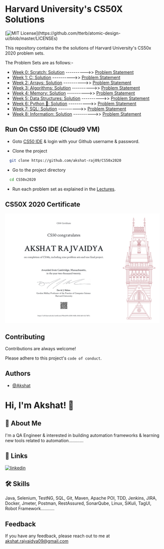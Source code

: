 # Harvard University's CS50X Solutions

[![MIT License](https://img.shields.io/apm/l/atomic-design-ui.svg?)](https://github.com/tterb/atomic-design-ui/blob/master/LICENSEs)

This repository contains the the solutions of Harvard University's CS50x 2020 problem sets.

The Problem Sets are as follows:-

- [Week 0: Scratch: Solution]() ---------->> [Problem Statement](https://cs50.harvard.edu/x/2020/psets/0/)
- [Week 1: C: Solution](https://github.com/akshat-raj09/CS50x2020/tree/master/pset1) ---------->> [Problem Statement](https://cs50.harvard.edu/x/2020/psets/1/)
- [Week 2: Arrays: Solution](https://github.com/akshat-raj09/CS50x2020/tree/master/pset2) ---------->> [Problem Statement](https://cs50.harvard.edu/x/2020/psets/2/)
- [Week 3: Algorithms: Solution](https://github.com/akshat-raj09/CS50x2020/tree/master/pset3) ---------->> [Problem Statement](https://cs50.harvard.edu/x/2020/psets/3/)
- [Week 4: Memory: Solution](https://github.com/akshat-raj09/CS50x2020/tree/master/pset4) ---------->> [Problem Statement](https://cs50.harvard.edu/x/2020/psets/4/)
- [Week 5: Data Structures: Solution](https://github.com/akshat-raj09/CS50x2020/tree/master/pset5) ---------->> [Problem Statement](https://cs50.harvard.edu/x/2020/psets/5/)
- [Week 6: Python 🐍: Solution](https://github.com/akshat-raj09/CS50x2020/tree/master/pset6) ---------->> [Problem Statement](https://cs50.harvard.edu/x/2020/psets/6/)
- [Week 7: SQL: Solution](https://github.com/akshat-raj09/CS50x2020/tree/master/pset7) ---------->> [Problem Statement](https://cs50.harvard.edu/x/2020/psets/7/)
- [Week 8: Information: Solution](https://github.com/akshat-raj09/CS50x2020/tree/master/pset8) ---------->> [Problem Statement](https://cs50.harvard.edu/x/2020/tracks/web/)

## Run On CS50 IDE (Cloud9 VM)

- Goto [CS50 IDE](https://ide.cs50.io/) & login with your Github username & password.

- Clone the project

```bash
  git clone https://github.com/akshat-raj09/CS50x2020
```

- Go to the project directory

```bash
  cd CS50x2020
```

- Run each problem set as explained in the [Lectures](https://cs50.harvard.edu/x/2020/).

## CS50X 2020 Certificate

![CS50X2020 Certificate](https://github.com/akshat-raj09/CS50x2020/blob/master/Akshat%20CS50X2020%20Certificate.jpeg)

## Contributing

Contributions are always welcome!

Please adhere to this project's `code of conduct`.

## Authors

- [@Akshat](https://www.github.com/akshat-raj09)

# Hi, I'm Akshat! 👋

## 🚀 About Me
I'm a QA Engineer & interested in building automation frameworks & learning new tools related to automation............

## 🔗 Links
[![linkedin](https://img.shields.io/badge/linkedin-0A66C2?style=for-the-badge&logo=linkedin&logoColor=white)](https://www.linkedin.com/in/akshat009)

## 🛠 Skills
Java, Selenium, TestNG, SQL, Git, Maven, Apache POI, TDD, Jenkins, JIRA, Docker, Jmeter, Postman, RestAssured, SonarQube, Linux, SiKuli, TagUI, Robot Framework...........
  
## Feedback
If you have any feedback, please reach out to me at akshat.rajvaidya09@gmail.com
